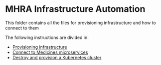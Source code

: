 # MHRA Infrastructure Automation

This folder contains all the files for provisioning infrastructure and how to connect to them

The following instructions are divided in:

- [Provisioning infrastructure](./docs/infrastructure.md)
- [Connect to Medicines microservices](./docs/kubernetes.md)
- [Destroy and provision a Kubernetes cluster](./docs/destroy-provision-aks.md)
